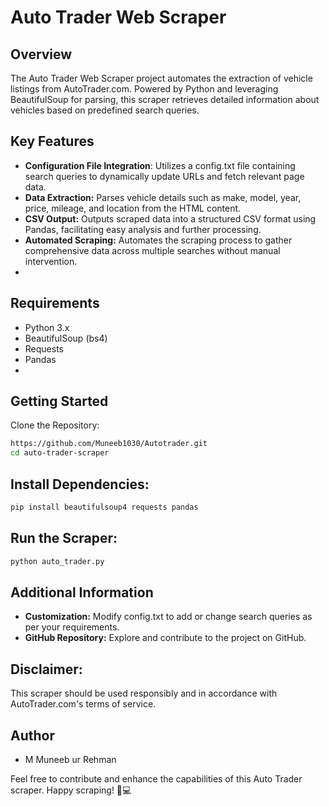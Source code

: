 # Auto Trader Web Scraper
## Overview
The Auto Trader Web Scraper project automates the extraction of vehicle listings from AutoTrader.com. Powered by Python and leveraging BeautifulSoup for parsing, this scraper retrieves detailed information about vehicles based on predefined search queries.

## Key Features
- **Configuration File Integration**: Utilizes a config.txt file containing search queries to dynamically update URLs and fetch relevant page data.
- **Data Extraction:** Parses vehicle details such as make, model, year, price, mileage, and location from the HTML content.
- **CSV Output:** Outputs scraped data into a structured CSV format using Pandas, facilitating easy analysis and further processing.
- **Automated Scraping:** Automates the scraping process to gather comprehensive data across multiple searches without manual intervention.
- 
## Requirements
- Python 3.x
- BeautifulSoup (bs4)
- Requests
- Pandas
- 
## Getting Started
Clone the Repository:

```bash
https://github.com/Muneeb1030/Autotrader.git
cd auto-trader-scraper
```
## Install Dependencies:

```bash
pip install beautifulsoup4 requests pandas
```
## Run the Scraper:

```bash
python auto_trader.py
```

## Additional Information
- **Customization:** Modify config.txt to add or change search queries as per your requirements.
- **GitHub Repository:** Explore and contribute to the project on GitHub.
  
## Disclaimer: 
This scraper should be used responsibly and in accordance with AutoTrader.com's terms of service.

## Author
- M Muneeb ur Rehman


Feel free to contribute and enhance the capabilities of this Auto Trader scraper. Happy scraping! 🚗💻
